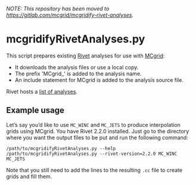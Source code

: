 *NOTE: This repository has been moved to https://gitlab.com/mcgrid/mcgridify-rivet-analyses.*

# mcgridifyRivetAnalyses.py
This script prepares existing [Rivet](rivet.hepforge.org) analyses for use with [MCgrid](mcgrid.hepforge.org):

- It downloads the analysis files or use a local copy.
- The prefix 'MCgrid_' is added to the analysis name.
- An include statement for MCgrid is added to the analysis source file.

Rivet hosts a [list of analyses](https://rivet.hepforge.org/analyses).

## Example usage

Let’s say you’d like to use `MC_WINC` and `MC_JETS` to produce interpolation grids using MCgrid.
You have Rivet 2.2.0 installed.
Just go to the directory where you want the output files to be put and run the following command:

```
/path/to/mcgridifyRivetAnalyses.py --help
/path/to/mcgridifyRivetAnalyses.py --rivet-version=2.2.0 MC_WINC MC_JETS
```

Note that you still need to add the lines to the resulting `.cc` file to create grids and fill them.
